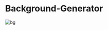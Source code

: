 # Background-Generator
![bg](https://github.com/Priyanga-Developer/Background-Generator/assets/144471073/57e89a9e-9c31-46f3-b1f8-66c439c3f413)
